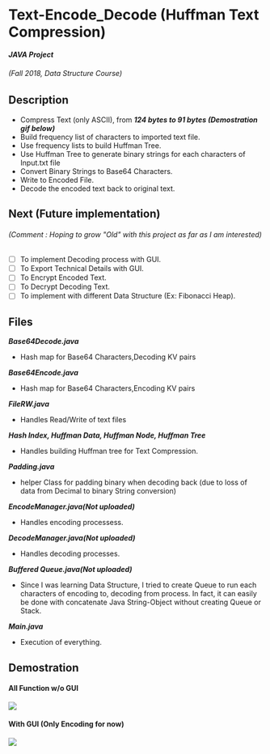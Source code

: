 # Text-Encode_Decode (Huffman Text Compression)
 
**_JAVA Project_**
###### (Fall 2018, Data Structure Course)

## Description

- Compress Text (only ASCII), from **_124 bytes to 91 bytes (Demostration gif below)_** 
- Build frequency list of characters to imported text file.
- Use frequency lists to build Huffman Tree.
- Use Huffman Tree to generate binary strings for each characters of Input.txt file
- Convert Binary Strings to Base64 Characters.
- Write to Encoded File.
- Decode the encoded text back to original text.

## Next (Future implementation)

###### (Comment : Hoping to grow "Old" with this project as far as I am interested)

- [ ] To implement Decoding process with GUI.
- [ ] To Export Technical Details with GUI.
- [ ] To Encrypt Encoded Text.
- [ ] To Decrypt Decoding Text.
- [ ] To implement with different Data Structure (Ex: Fibonacci Heap).

## Files

  **_Base64Decode.java_**
  - Hash map for Base64 Characters,Decoding KV pairs
  
  **_Base64Encode.java_**
  - Hash map for Base64 Characters,Encoding KV pairs

  **_FileRW.java_**
  - Handles Read/Write of text files

  **_Hash Index, Huffman Data, Huffman Node, Huffman Tree_**
  - Handles building Huffman tree for Text Compression.
  
  **_Padding.java_**
  - helper Class for padding binary when decoding back (due to loss of data from Decimal to binary String conversion)

  **_EncodeManager.java(Not uploaded)_**
  - Handles encoding processess.
  
  **_DecodeManager.java(Not uploaded)_**
  - Handles decoding processes.
  
  **_Buffered Queue.java(Not uploaded)_**
  - Since I was learning Data Structure, I tried to create Queue to run each characters of encoding to, decoding from process. In fact, it can easily be done with concatenate Java String-Object without creating Queue or Stack.
  
  **_Main.java_**
  - Execution of everything.

## Demostration
  
  #### All Function w/o GUI
![](https://imgur.com/sO0xlQ3.gif)

 #### With GUI (Only Encoding for now)
![](https://imgur.com/z8cz0T3.gif)





